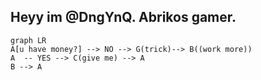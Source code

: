 ## Heyy im @DngYnQ. Abrikos gamer.

```mermaid
graph LR
A[u have money?] --> NO --> G(trick)--> B((work more))
A  -- YES --> C(give me) --> A
B --> A
```

